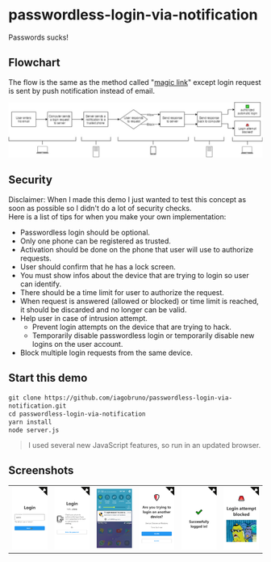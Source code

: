 # passwordless-login-via-notification

Passwords sucks!

## Flowchart

The flow is the same as the method called "[magic link](https://hackernoon.com/magic-links-d680d410f8f7)" except login request is sent by push notification instead of email.

![public/images/flowchart.jpg](public/images/flowchart.jpg)

## Security

Disclaimer: When I made this demo I just wanted to test this concept as soon as possible so I didn't do a lot of security checks.   
Here is a list of tips for when you make your own implementation:

- Passwordless login should be optional.
- Only one phone can be registered as trusted.
- Activation should be done on the phone that user will use to authorize requests.
- User should confirm that he has a lock screen.
- You must show infos about the device that are trying to login so user can identify.
- There should be a time limit for user to authorize the request.
- When request is answered (allowed or blocked) or time limit is reached, it should be discarded and no longer can be valid.
- Help user in case of intrusion attempt.
  - Prevent login attempts on the device that are trying to hack.
  - Temporarily disable passwordless login or temporarily disable new logins on the user account.
- Block multiple login requests from the same device.

## Start this demo

```
git clone https://github.com/iagobruno/passwordless-login-via-notification.git
cd passwordless-login-via-notification
yarn install
node server.js
```

>  I used several new JavaScript features, so run in an updated browser.

## Screenshots

|      |      |      |      |      |      |
| ---- | ---- | ---- | ---- | ---- | ---- |
|![](public/images/username-field-screen.png)|![](public/images/waiting-screen.png)|![](public/images/notification.png)|![](public/images/ask-screen.png)|![](public/images/successfully-screen.png)|![](public/images/blocked-screen.png)|
